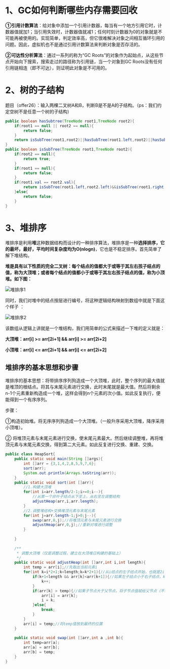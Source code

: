 # 1、GC如何判断哪些内存需要回收

**①引用计数算法**：给对象中添加一个引用计数器，每当有一个地方引用它时，计数器值就加1；当引用失效时，计数器值就减1；任何时刻计数器为0的对象就是不可能再被使用的。实现简单，判定效率高，但它很难解决对象之间相互循环引用的问题。因此，虚拟机也不是通过引用计数算法来判断对象是否存活的。

**②可达性分析算法**：通过一系列的称为“GC Roots”的对象作为起始点，从这些节点开始向下搜索，搜索走过的路径称为引用链，当一个对象到GC Roots没有任何引用链相连（即不可达），则证明此对象是不可用的。 

# 2、树的子结构

题目（offer26）：输入两棵二叉树A和B，判断B是不是A的子结构。（ps：我们约定空树不是任意一个树的子结构） 

```java
public boolean hasSubtree(TreeNode root1,TreeNode root2){
    if(root1 == null || root2 == null){
        return false;
    }
    return isSubTree(root1,root2)||hasSubTree(root1.left,root2)||hasSubTree(root1.right,root2);
}
public boolean isSubTree(TreeNode root1,TreeNode root2){
    if(root2 == null){
        return true;
    }
    if(root1 == null){
        return false;
    }
    if(root1.val == root2.val){
        return isSubTree(root1.left,root2.left)&&isSubTree(root1.right,root2.right);
    }else{
        return false;
    }
}
```

# 3、堆排序

  堆排序是利用**堆**这种数据结构而设计的一种排序算法，堆排序是一种**选择排序，**它的最坏，最好，平均时间复杂度均为**O(nlogn)**，它也是不稳定排序。首先简单了解下堆结构。 

  **堆是具有以下性质的完全二叉树：每个结点的值都大于或等于其左右孩子结点的值，称为大顶堆；或者每个结点的值都小于或等于其左右孩子结点的值，称为小顶堆。如下图：** 

![堆排序1](C:\Users\YuChen_Xu\Desktop\工具手册\每日知识点\2019.2.20\堆排序1.png)

同时，我们对堆中的结点按层进行编号，将这种逻辑结构映射到数组中就是下面这个样子 ：

![堆排序2](C:\Users\YuChen_Xu\Desktop\工具手册\每日知识点\2019.2.20\堆排序2.png)

该数组从逻辑上讲就是一个堆结构，我们用简单的公式来描述一下堆的定义就是： 

**大顶堆：arr[i] >= arr[2i+1] && arr[i] >= arr[2i+2]**  

**小顶堆：arr[i] <= arr[2i+1] && arr[i] <= arr[2i+2]**  

## 堆排序的基本思想和步骤

堆排序的基本思想：将带排序序列狗造成一个大顶堆，此时，整个序列的最大值就是堆顶的根结点。将其与末尾元素进行交换，此时末尾就是最大值。然后将剩余n-1个元素重新构造成一个堆，这样会得到n个元素的次小值。如此反复执行，便能得到一个有序序列。

步骤：

​	①构造初始堆。将无序序列狗造成一个大顶堆。（一般升序采用大顶堆，降序采用小顶堆）。

​	② 将堆顶元素与末尾元素进行交换，使末尾元素最大。然后继续调整堆，再将堆顶元素与末尾元素交换，得到第二大元素。如此反复进行交换、重建、交换。

```java
public class HeapSort{
    public static void main(String []args){
        int []arr = {3,1,4,2,8,5,9,7,6};
        sort(arr);
        System.out.println(Arrays.toString(arr));
    }
    public static void sort(int []arr){
        //1.构建大顶堆
        for(int i=arr.length/2-1;i>=0;i--){
            //从第一个非叶子结点从下至上，从右至左调整结构
            adjustHeap(arr,i,arr.length);
        }
        //2.调整堆结构+交换堆顶元素与末尾元素
        for(int j=arr.length-1;j>0;j--){
            swap(arr,0,j);//将堆顶元素与末尾元素进行交换
            adjustHeap(arr,0,j);//重新对堆进行调整
        }
 
    }
 
    /**
     * 调整大顶堆（仅是调整过程，建立在大顶堆已构建的基础上）
     */
    public static void adjustHeap(int []arr,int i,int length){
        int temp = arr[i];//先取出当前元素i
        for(int k=i*2+1;k<length;k=k*2+1){//从i结点的左子结点开始，也就是2i+1处开始
            if(k+1<length && arr[k]<arr[k+1]){//如果左子结点小于右子结点，k指向右子结点
                k++;
            }
            if(arr[k] > temp){//如果子节点大于父节点，将子节点值赋给父节点（不用进行交换）
                arr[i] = arr[k];
                i = k;
            }else{
                break;
            }
        }
        arr[i] = temp;//将temp值放到最终的位置
    }
 
    public static void swap(int []arr,int a ,int b){
        int temp=arr[a];
        arr[a] = arr[b];
        arr[b] = temp;
    }
}
```


